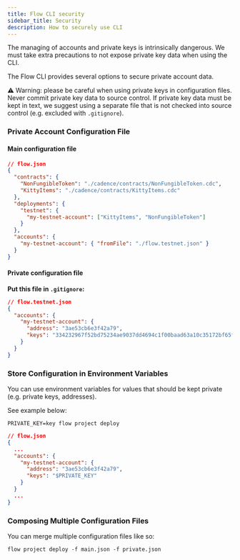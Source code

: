 ```yaml
---
title: Flow CLI security
sidebar_title: Security
description: How to securely use CLI
---
```


The managing of accounts and private keys is intrinsically dangerous. 
We must take extra precautions to not expose private key data when using
the CLI.

The Flow CLI provides several options to secure private account data.

⚠️ Warning: please be careful when using private keys in configuration files. 
Never commit private key data to source control.
If private key data must be kept in text, we suggest using a separate file
that is not checked into source control (e.g. excluded with `.gitignore`).

### Private Account Configuration File

#### Main configuration file
```json
// flow.json
{
  "contracts": {
    "NonFungibleToken": "./cadence/contracts/NonFungibleToken.cdc",
    "KittyItems": "./cadence/contracts/KittyItems.cdc"
  },
  "deployments": {
    "testnet": {
      "my-testnet-account": ["KittyItems", "NonFungibleToken"]
    }
  },
  "accounts": {
    "my-testnet-account": { "fromFile": "./flow.testnet.json" }
  }
}
```

#### Private configuration file

**Put this file in `.gitignore`:**
```json
// flow.testnet.json
{
  "accounts": {
    "my-testnet-account": {
      "address": "3ae53cb6e3f42a79",
      "keys": "334232967f52bd75234ae9037dd4694c1f00baad63a10c35172bf65fbb8ad1111"
    }
  }
}
```

### Store Configuration in Environment Variables

You can use environment variables for values that should be kept private (e.g. private keys, addresses).

See example below:

```shell
PRIVATE_KEY=key flow project deploy
```

```json
// flow.json
{
  ...
  "accounts": {
    "my-testnet-account": {
      "address": "3ae53cb6e3f42a79",
      "keys": "$PRIVATE_KEY"
    }
  }
  ...
}
```

### Composing Multiple Configuration Files

You can merge multiple configuration files like so:

```shell
flow project deploy -f main.json -f private.json
```
